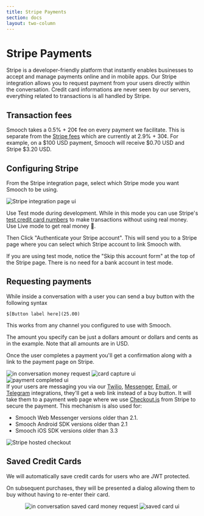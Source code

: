 ```yaml
---
title: Stripe Payments
section: docs
layout: two-column
---
```


# Stripe Payments

Stripe is a developer-friendly platform that instantly enables businesses to accept and manage payments online and in mobile apps. Our Stripe integration allows you to request payment from your users directly within the conversation.
Credit card informations are never seen by our servers, everything related to transactions is all handled by Stripe.

## Transaction fees

Smooch takes a 0.5% + 20¢ fee on every payment we facilitate. This is separate from the [Stripe fees](https://stripe.com/ca/pricing) which are currently at 2.9% + 30¢. For example, on a $100 USD payment, Smooch will receive $0.70 USD and Stripe $3.20 USD.

## Configuring Stripe

From the Stripe integration page, select which Stripe mode you want Smooch to be using.

![Stripe integration page ui](/images/stripe_integration_page_ui.png)

Use Test mode during development. While in this mode you can use Stripe's [test credit card numbers](https://stripe.com/docs/testing#cards) to make transactions without using real money. Use Live mode to get real money 💸.

Then Click "Authenticate your Stripe account". This will send you to a Stripe page where you can select which Stripe account to link Smooch with.

<aside class="info">
If you are using test mode, notice the "Skip this account form" at the top of the Stripe page. There is no need for a bank account in test mode.
</aside>

## Requesting payments

While inside a conversation with a user you can send a buy button with the following syntax

```
$[Button label here](25.00)
```

This works from any channel you configured to use with Smooch.

The amount you specify can be just a dollars amount or dollars and cents as in the example. Note that all amounts are in USD.

Once the user completes a payment you'll get a confirmation along with a link to the payment page on Stripe.

<div class="third-width-img">
	<img alt="in conversation money request" src="/images/in_conversation_money_request.png" />
	<img alt="card capture ui" src="/images/card_capture_ui.png" />
	<img alt="payment completed ui" src="/images/payment_completed_ui.png" />
</div>

<aside class="notice">
    If your users are messaging you via our <a href="https://app.smooch.io/integrations/twilio">Twilio</a>, <a href="https://app.smooch.io/integrations/messenger">Messenger</a>, <a href="https://app.smooch.io/integrations/frontendEmail">Email</a>, or <a href="https://app.smooch.io/integrations/telegram">Telegram</a> integrations, they'll get a web link instead of a buy button. It will take them to a payment web page where we use <a href="https://stripe.com/docs/checkout">Checkout.js</a> from Stripe to secure the payment. This mechanism is also used for:
    <ul>
        <li>Smooch Web Messenger versions older than 2.1.</li>
        <li>Smooch Android SDK versions older than 2.1</li>
        <li>Smooch iOS SDK versions older than 3.3</li>
    </ul>
</aside>

<span class="third-width-img">![Stripe hosted checkout](/images/stripe_hosted_checkout.png)</span>


## Saved Credit Cards

We will automatically save credit cards for users who are JWT protected.

On subsequent purchases, they will be presented a dialog allowing them to buy without having to re-enter their card.

<div class="third-width-img" style="text-align:center;">
	<img alt="in conversation saved card money request" src="../images/stripe_saved_ios_request.png" />
	<img alt="saved card ui" src="../images/stripe_saved_ios_card.png" />
</div>
